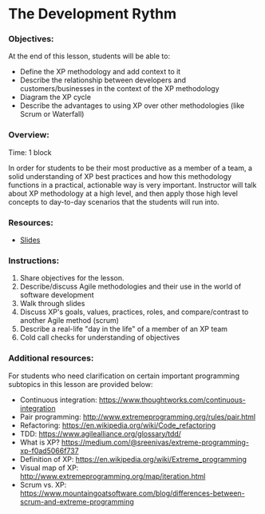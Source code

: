 # The Development Rythm


### Objectives: 
At the end of this lesson, students will be able to: 
- Define the XP methodology and add context to it
- Describe the relationship between developers and customers/businesses in the context of the XP methodology
- Diagram the XP cycle
- Describe the advantages to using XP over other methodologies (like Scrum or Waterfall)


### Overview:
Time: 1 block 

In order for students to be their most productive as a member of a team, a solid understanding of XP best practices and how this methodology functions in a practical, actionable way is very important. Instructor will talk about XP methodology at a high level, and then apply those high level concepts to day-to-day scenarios that the students will run into. 


### Resources:
* [Slides](https://docs.google.com/presentation/d/1q_sZhC24derLW99I-W-OKft4p_gN--2LoG6YU0rYzgY/edit#slide=id.g5c0e2e3103_0_0)

### Instructions:

1. Share objectives for the lesson. 
2. Describe/discuss Agile methodologies and their use in the world of software development
3. Walk through slides
4. Discuss XP's goals, values, practices, roles, and compare/contrast to another Agile method (scrum)
5. Describe a real-life "day in the life" of a member of an XP team
6. Cold call checks for understanding of objectives


###  Additional resources:
For students who need clarification on certain important programming subtopics in this lesson are provided below:

- Continuous integration: https://www.thoughtworks.com/continuous-integration
- Pair programming: http://www.extremeprogramming.org/rules/pair.html
- Refactoring: https://en.wikipedia.org/wiki/Code_refactoring
- TDD: https://www.agilealliance.org/glossary/tdd/
- What is XP? https://medium.com/@sreenivas/extreme-programming-xp-f0ad5066f737
- Definition of XP: https://en.wikipedia.org/wiki/Extreme_programming
- Visual map of XP: http://www.extremeprogramming.org/map/iteration.html
- Scrum vs. XP: https://www.mountaingoatsoftware.com/blog/differences-between-scrum-and-extreme-programming

